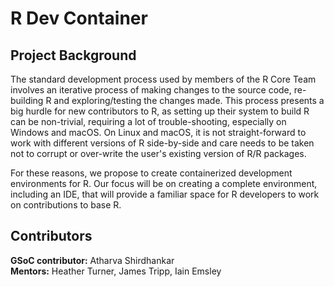 # R Dev Container

## Project Background

The standard development process used by members of the R Core Team involves an iterative process of making changes to the source code, re-building R and exploring/testing the changes made. This process presents a big hurdle for new contributors to R, as setting up their system to build R can be non-trivial, requiring a lot of trouble-shooting, especially on Windows and macOS. On Linux and macOS, it is not straight-forward to work with different versions of R side-by-side and care needs to be taken not to corrupt or over-write the user's existing version of R/R packages.

For these reasons, we propose to create containerized development environments for R. Our focus will be on creating a complete environment, including an IDE, that will provide a familiar space for R developers to work on contributions to base R.

## Contributors

**GSoC contributor:** Atharva Shirdhankar
<br>
**Mentors:** Heather Turner, James Tripp, Iain Emsley
